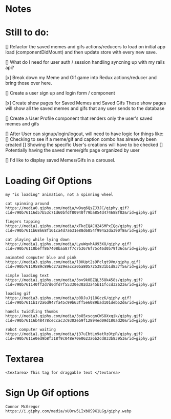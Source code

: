 # Notes

# Still to do:

[]  Refactor the saved memes and gifs actions/reducers to load on initial app load (componentDidMount) and then update store with every new save.

[]  What do I need for user auth / session handling syncning up with my rails api?

[x] Break down my Meme and Gif game into Redux actions/reducer and bring those over here.

[]  Create a user sign up and login form / component

[x] Create show pages for Saved Memes and Saved Gifs
        These show pages will show all the saved memes and gifs that any user sends to the database

[]  Create a User Profile component that renders only the user's saved memes and gifs

[]  After User can signup/login/logout, will need to have logic for things like:
    []  Checking to see if a meme/gif and caption combo has alreawdy been created
    []  Showing the specific User's creations will have to be checked
    []  Potentially having the saved meme/gifs page organized by user

[] I'd like to display saved Memes/Gifs in a carousel.

# Loading Gif Options
    my "is loading" animation, not a spinning wheel

    cat spinning around
    https://media0.giphy.com/media/w9yg6QsZJ3JC/giphy.gif?cid=790b76116d57b53c71d60bfdf80940f79ba854d474688f02&rid=giphy.gif

    fingers tapping
    https://media1.giphy.com/media/xTkcEQACH24SMPxIQg/giphy.gif?cid=790b7611b68668f161ca4d7a631e88d6854f994a2da390f8&rid=giphy.gif

    cat playing while lying down
    https://media1.giphy.com/media/LyuWqvhAU93XO/giphy.gif?cid=790b76110beff867408baa87f7c7b3676f75c46d0579f36c&rid=giphy.gif

    animated computer blue and pink
    https://media3.giphy.com/media/l0HUpt2s9Pclgt9Vm/giphy.gif?cid=790b76119589c896c27a29eacca0ba8057253831b1d837f5&rid=giphy.gif

    simple loading text
    https://media1.giphy.com/media/3ov9k0BZQL358k458s/giphy.gif?cid=790b761140ff2d7d0dfd7f55330e302d3a45b11fccd32623&rid=giphy.gif

    loading gif
    https://media3.giphy.com/media/p0DJuJj18Gcz6/giphy.gif?cid=790b7611b172a6d947fa45c99b63ff5e6089bad101deb52d&rid=giphy.gif

    handls twiddling thumbs
    https://media3.giphy.com/media/3o85xscgnCWS8Xxqik/giphy.gif?cid=790b76116b48478ceccac3c9302eb9f12894ed09d180ad20&rid=giphy.gif

    robot computer waiting
    https://media1.giphy.com/media/j37uIbtLm9atRzOtpR/giphy.gif?cid=790b7611e0ed9b8f318f9c048e70e0623a6b2cd833b83953&rid=giphy.gif

# Textarea
    <textarea> This tag for draggable text </textarea>

# Sign Up Gif options
    Connor McGregor
    https://i.giphy.com/media/xUOrw5LIxb8S9X1LGg/giphy.webp